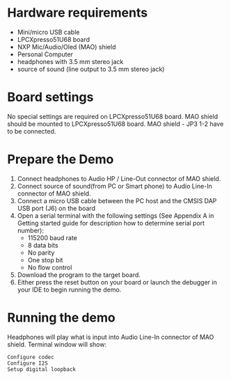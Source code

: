 Hardware requirements
=====================
- Mini/micro USB cable
- LPCXpresso51U68 board
- NXP Mic/Audio/Oled (MAO) shield
- Personal Computer
- headphones with 3.5 mm stereo jack
- source of sound (line output to 3.5 mm stereo jack)


Board settings
============
No special settings are required on LPCXpresso51U68 board.
MAO shield should be mounted to LPCXpresso51U68 board.
MAO shield - JP3 1-2 have to be connected.

Prepare the Demo
===============
1.  Connect headphones to Audio HP / Line-Out connector of MAO shield.
2.  Connect source of sound(from PC or Smart phone) to Audio Line-In connector of MAO shield.
3.  Connect a micro USB cable between the PC host and the CMSIS DAP USB port (J6) on the board
4.  Open a serial terminal with the following settings (See Appendix A in Getting started guide for description how to determine serial port number):
    - 115200 baud rate
    - 8 data bits
    - No parity
    - One stop bit
    - No flow control
5.  Download the program to the target board.
6.  Either press the reset button on your board or launch the debugger in your IDE to begin running the demo.

Running the demo
================
Headphones will play what is input into Audio Line-In connector of MAO shield.
Terminal window will show:
~~~~~~~~~~~~~~~~~~~~~~~~~~~~~~~~~~~
Configure codec
Configure I2S
Setup digital loopback
~~~~~~~~~~~~~~~~~~~~~~~~~~~~~~~~~~~
